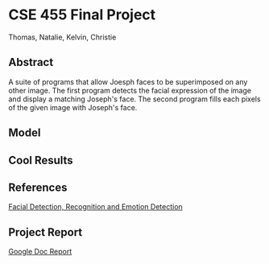 # CSE 455 Final Project
Thomas, Natalie, Kelvin, Christie


## Abstract
A suite of programs that allow Joesph faces to be superimposed on any other image. The first program detects the facial expression of the image and display a matching Joseph's face. The second program fills each pixels of the given image with Joseph's face.

## Model

## Cool Results

## References
[Facial Detection, Recognition and Emotion Detection](https://github.com/priya-dwivedi/face_and_emotion_detection/blob/master/Facial%20Detection%2C%20Recognition%20and%20Emotion%20Detection.md)

## Project Report
[Google Doc Report](https://docs.google.com/document/d/1a0M0Hjw012ErB-YkpdJMDKtJS0atwWzcN2FlRIdGFQA/edit#)